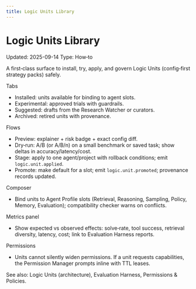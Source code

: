 ```yaml
---
title: Logic Units Library
---
```


# Logic Units Library
Updated: 2025-09-14
Type: How‑to

A first‑class surface to install, try, apply, and govern Logic Units (config‑first strategy packs) safely.

Tabs
- Installed: units available for binding to agent slots.
- Experimental: approved trials with guardrails.
- Suggested: drafts from the Research Watcher or curators.
- Archived: retired units with provenance.

Flows
- Preview: explainer + risk badge + exact config diff.
- Dry‑run: A/B (or A/B/n) on a small benchmark or saved task; show deltas in accuracy/latency/cost.
- Stage: apply to one agent/project with rollback conditions; emit `logic.unit.applied`.
- Promote: make default for a slot; emit `logic.unit.promoted`; provenance records updated.

Composer
- Bind units to Agent Profile slots (Retrieval, Reasoning, Sampling, Policy, Memory, Evaluation); compatibility checker warns on conflicts.

Metrics panel
- Show expected vs observed effects: solve‑rate, tool success, retrieval diversity, latency, cost; link to Evaluation Harness reports.

Permissions
- Units cannot silently widen permissions. If a unit requests capabilities, the Permission Manager prompts inline with TTL leases.

See also: Logic Units (architecture), Evaluation Harness, Permissions & Policies.
